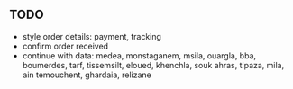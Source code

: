 ## TODO

- style order details: payment, tracking
- confirm order received
- continue with data: medea, monstaganem, msila, ouargla, bba, boumerdes, tarf, tissemsilt, eloued, khenchla, souk ahras, tipaza, mila, ain temouchent, ghardaia, relizane
